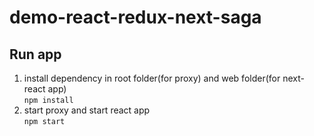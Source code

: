 # demo-react-redux-next-saga

## Run app
1. install dependency in root folder(for proxy) and web folder(for next-react app)   
````npm install````
2. start proxy and start react app  
````npm start````

